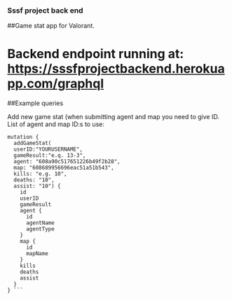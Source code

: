 
### Sssf project back end

##Game stat app for Valorant.

# Backend endpoint running at: https://sssfprojectbackend.herokuapp.com/graphql

##Example queries

Add new game stat (when submitting agent and map you need to give ID. List of agent and map ID:s to use:


```
mutation {
  addGameStat(
  userID:"YOURUSERNAME",
  gameResult:"e.q. 13-3",
  agent: "608a90c517651226b49f2b28",
  map: "608689956696eac51a51b543",
  kills: "e.g. 10",
  deaths: "10",
  assist: "10") {
    id
    userID
    gameResult
    agent {
      id
      agentName
      agentType
  	}
    map {
      id
      mapName
    }
    kills
    deaths
    assist
  }
} ```

